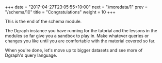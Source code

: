 +++
date = "2017-04-27T23:05:55+10:00"
next = "/moredata/1"
prev = "/schema/10"
title = "Congratulations"
weight = 10
+++

This is the end of the schema module.

The Dgraph instance you have running for the tutorial and the lessons
in the modules so far give you a sandbox to play in.  Make whatever
queries or changes you like until you are comfortable with the
material covered so far.

When you're done, let's move up to bigger datasets and see more of
Dgraph's query language.
